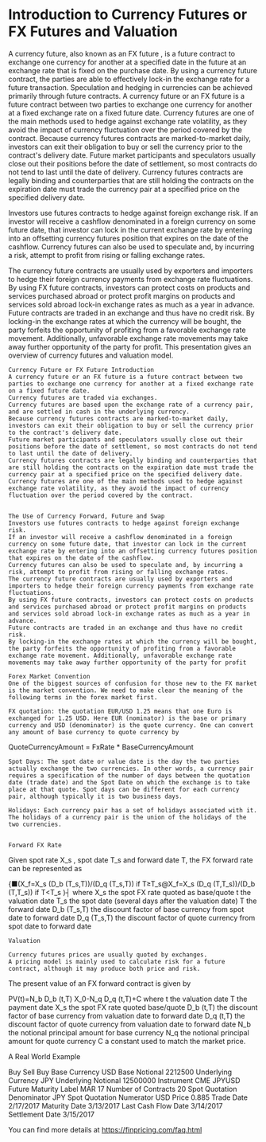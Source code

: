# Introduction to Currency Futures or FX Futures and Valuation


A currency future, also known as an FX future , is a future contract to exchange one currency for another at a specified date in the future at an exchange rate that is fixed on the purchase date. By using a currency future contract, the parties are able to effectively lock-in the exchange rate for a future transaction. Speculation and hedging in currencies can be achieved primarily through future contracts. 
A currency future or an FX future is a future contract between two parties to exchange one currency for another at a fixed exchange rate on a fixed future date. Currency futures are one of the main methods used to hedge against exchange rate volatility, as they avoid the impact of currency fluctuation over the period covered by the contract. 
Because currency futures contracts are marked-to-market daily, investors can exit their obligation to buy or sell the currency prior to the contract's delivery date. Future market participants and speculators usually close out their positions before the date of settlement, so most contracts do not tend to last until the date of delivery. Currency futures contracts are legally binding and counterparties that are still holding the contracts on the expiration date must trade the currency pair at a specified price on the specified delivery date.

Investors use futures contracts to hedge against foreign exchange risk. If an investor will receive a cashflow denominated in a foreign currency on some future date, that investor can lock in the current exchange rate by entering into an offsetting currency futures position that expires on the date of the cashflow. Currency futures can also be used to speculate and, by incurring a risk, attempt to profit from rising or falling exchange rates.

The currency future contracts are usually used by exporters and importers to hedge their foreign currency payments from exchange rate fluctuations. By using FX future contracts, investors can protect costs on products and services purchased abroad or protect profit margins on products and services sold abroad lock-in exchange rates as much as a year in advance.
Future contracts are traded in an exchange and thus have no credit risk. By locking-in the exchange rates at which the currency will be bought, the party forfeits the opportunity of profiting from a favorable exchange rate movement. Additionally, unfavorable exchange rate movements may take away further opportunity of the party for profit. This presentation gives an overview of currency futures and valuation model. 

	Currency Future or FX Future Introduction
	A currency future or an FX future is a future contract between two parties to exchange one currency for another at a fixed exchange rate on a fixed future date. 
	Currency futures are traded via exchanges.
	Currency futures are based upon the exchange rate of a currency pair, and are settled in cash in the underlying currency.
	Because currency futures contracts are marked-to-market daily, investors can exit their obligation to buy or sell the currency prior to the contract's delivery date. 
	Future market participants and speculators usually close out their positions before the date of settlement, so most contracts do not tend to last until the date of delivery.
	Currency futures contracts are legally binding and counterparties that are still holding the contracts on the expiration date must trade the currency pair at a specified price on the specified delivery date.
	Currency futures are one of the main methods used to hedge against exchange rate volatility, as they avoid the impact of currency fluctuation over the period covered by the contract.


	The Use of Currency Forward, Future and Swap
	Investors use futures contracts to hedge against foreign exchange risk. 
	If an investor will receive a cashflow denominated in a foreign currency on some future date, that investor can lock in the current exchange rate by entering into an offsetting currency futures position that expires on the date of the cashflow.
	Currency futures can also be used to speculate and, by incurring a risk, attempt to profit from rising or falling exchange rates.
	The currency future contracts are usually used by exporters and importers to hedge their foreign currency payments from exchange rate fluctuations.
	By using FX future contracts, investors can protect costs on products and services purchased abroad or protect profit margins on products and services sold abroad lock-in exchange rates as much as a year in advance.
	Future contracts are traded in an exchange and thus have no credit risk.
	By locking-in the exchange rates at which the currency will be bought, the party forfeits the opportunity of profiting from a favorable exchange rate movement. Additionally, unfavorable exchange rate movements may take away further opportunity of the party for profit

	Forex Market Convention
	One of the biggest sources of confusion for those new to the FX market is the market convention. We need to make clear the meaning of the following terms in the forex market first.

	FX quotation: the quotation EUR/USD 1.25 means that one Euro is exchanged for 1.25 USD. Here EUR (nominator) is the base or primary currency and USD (denominator) is the quote currency. One can convert any amount of base currency to quote currency by
QuoteCurrencyAmount = FxRate * BaseCurrencyAmount

	Spot Days: The spot date or value date is the day the two parties actually exchange the two currencies. In other words, a currency pair requires a specification of the number of days between the quotation date (trade date) and the Spot Date on which the exchange is to take place at that quote. Spot days can be different for each currency pair, although typically it is two business days.

	Holidays: Each currency pair has a set of holidays associated with it. The holidays of a currency pair is the union of the holidays of the two currencies.


	Forward FX Rate
Given spot rate X_s , spot date T_s and forward date T, the FX forward rate can be represented as


{■(X_f=X_s  (D_b (T_s,T))/(D_q (T_s,T))                 if  T≥T_s@X_f=X_s  (D_q (T,T_s))/(D_b (T,T_s))                 if  T<T_s )┤
where
	X_s  	the spot FX rate quoted as base/quote
	t 	the valuation date
	T_s 	the spot date (several days after the valuation date)
	T 	the forward date
	D_b (T_s,T) 	the discount factor of base currency from spot date to forward date
	D_q (T_s,T) 	the discount factor of quote currency from spot date to forward date


	Valuation

	Currency futures prices are usually quoted by exchanges.
	A pricing model is mainly used to calculate risk for a future contract, although it may produce both price and risk.

The present value of an FX forward contract is given by

PV(t)=N_b D_b (t,T) X_0-N_q D_q (t,T)+C
where
	t 	the valuation date
	T 	the payment date
	X_s 	the spot FX rate quoted base/quote
	D_b (t,T) 	the discount factor of base currency from valuation date to forward date
	D_q (t,T) 	the discount factor of quote currency from valuation date to forward date
	N_b 	the notional principal amount for base currency
	N_q 	the notional principal amount for quote currency
C 	a constant used to match the market price.


A Real World Example

Buy Sell	Buy
Base Currency	USD
Base Notional	2212500
Underlying Currency	JPY
Underlying Notional	12500000
Instrument	CME JPYUSD
Future Maturity Label	MAR 17
Number of Contracts	20
Spot Quotation Denominator	JPY
Spot Quotation Numerator	USD
Price	0.885
Trade Date	2/17/2017
Maturity Date	3/13/2017
Last Cash Flow Date	3/14/2017
Settlement Date	3/15/2017


You can find more details at
https://finpricing.com/faq.html

